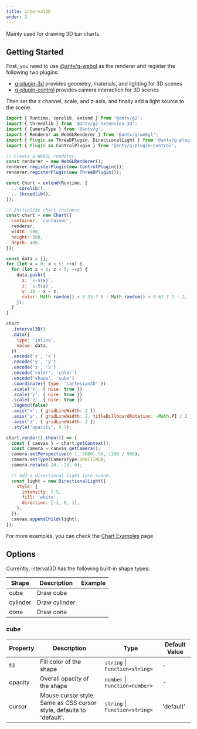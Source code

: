 ```yaml
---
title: interval3D
order: 3
---
```


Mainly used for drawing 3D bar charts.

## Getting Started

First, you need to use [@antv/g-webgl](https://g.antv.antgroup.com/api/renderer/webgl) as the renderer and register the following two plugins:

- [g-plugin-3d](https://g.antv.antgroup.com/plugins/3d) provides geometry, materials, and lighting for 3D scenes
- [g-plugin-control](https://g.antv.antgroup.com/plugins/control) provides camera interaction for 3D scenes

Then set the z channel, scale, and z-axis, and finally add a light source to the scene.

```js | ob { autoMount: true }
import { Runtime, corelib, extend } from '@antv/g2';
import { threedlib } from '@antv/g2-extension-3d';
import { CameraType } from '@antv/g';
import { Renderer as WebGLRenderer } from '@antv/g-webgl';
import { Plugin as ThreeDPlugin, DirectionalLight } from '@antv/g-plugin-3d';
import { Plugin as ControlPlugin } from '@antv/g-plugin-control';

// Create a WebGL renderer.
const renderer = new WebGLRenderer();
renderer.registerPlugin(new ControlPlugin());
renderer.registerPlugin(new ThreeDPlugin());

const Chart = extend(Runtime, {
  ...corelib(),
  ...threedlib(),
});

// Initialize chart instance
const chart = new Chart({
  container: 'container',
  renderer,
  width: 500,
  height: 500,
  depth: 400,
});

const data = [];
for (let x = 0; x < 5; ++x) {
  for (let z = 0; z < 5; ++z) {
    data.push({
      x: `x-${x}`,
      z: `z-${z}`,
      y: 10 - x - z,
      color: Math.random() < 0.33 ? 0 : Math.random() < 0.67 ? 1 : 2,
    });
  }
}

chart
  .interval3D()
  .data({
    type: 'inline',
    value: data,
  })
  .encode('x', 'x')
  .encode('y', 'y')
  .encode('z', 'z')
  .encode('color', 'color')
  .encode('shape', 'cube')
  .coordinate({ type: 'cartesian3D' })
  .scale('x', { nice: true })
  .scale('y', { nice: true })
  .scale('z', { nice: true })
  .legend(false)
  .axis('x', { gridLineWidth: 2 })
  .axis('y', { gridLineWidth: 2, titleBillboardRotation: -Math.PI / 2 })
  .axis('z', { gridLineWidth: 2 })
  .style('opacity', 0.7);

chart.render().then(() => {
  const { canvas } = chart.getContext();
  const camera = canvas.getCamera();
  camera.setPerspective(0.1, 5000, 50, 1280 / 960);
  camera.setType(CameraType.ORBITING);
  camera.rotate(-20, -20, 0);

  // Add a directional light into scene.
  const light = new DirectionalLight({
    style: {
      intensity: 2.5,
      fill: 'white',
      direction: [-1, 0, 1],
    },
  });
  canvas.appendChild(light);
});
```

For more examples, you can check the [Chart Examples](/en/examples) page.

## Options

Currently, interval3D has the following built-in shape types:

| Shape    | Description   | Example |
| -------- | ------------- | ------- |
| cube     | Draw cube     |         |
| cylinder | Draw cylinder |         |
| cone     | Draw cone     |         |

### cube

| Property | Description                                                                                   | Type                           | Default Value |
| -------- | --------------------------------------------------------------------------------------------- | ------------------------------ | ------------- |
| fill     | Fill color of the shape                                                                       | `string` \| `Function<string>` | -             |
| opacity  | Overall opacity of the shape                                                                  | `number` \| `Function<number>` | -             |
| cursor   | Mouse cursor style. Same as CSS cursor style, defaults to 'default'.                        | `string` \| `Function<string>` | 'default'     |
